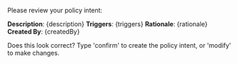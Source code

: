 Please review your policy intent:

**Description**: {description}
**Triggers**: {triggers}
**Rationale**: {rationale}
**Created By**: {createdBy}

Does this look correct? Type 'confirm' to create the policy intent, or 'modify' to make changes.